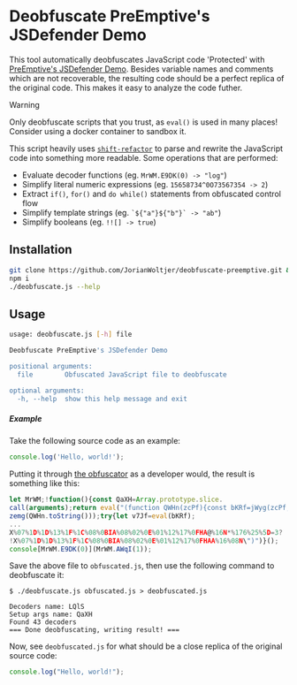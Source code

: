 # Deobfuscate PreEmptive's JSDefender Demo

This tool automatically deobfuscates JavaScript code 'Protected' with [PreEmptive's JSDefender Demo](https://www.preemptive.com/online-javascript-obfuscator/). Besides variable names and comments which are not recoverable, the resulting code should be a perfect replica of the original code. This makes it easy to analyze the code futher.

> [!WARNING]  
> Only deobfuscate scripts that you trust, as `eval()` is used in many places! Consider using a docker container to sandbox it.

This script heavily uses [`shift-refactor`](https://github.com/jsoverson/shift-refactor) to parse and rewrite the JavaScript code into something more readable. Some operations that are performed:

* Evaluate decoder functions (eg. `MrWM.E9DK(0) -> "log"`)
* Simplify literal numeric expressions (eg. `15658734^0O73567354 -> 2`)
* Extract `if()`, `for()` and `do while()` statements from obfuscated control flow
* Simplify template strings (eg. `` `${"a"}${"b"}` -> "ab" ``)
* Simplify booleans (eg. `!![] -> true`)

## Installation

```sh
git clone https://github.com/JorianWoltjer/deobfuscate-preemptive.git && cd deobfuscate-preemptive
npm i
./deobfuscate.js --help
```

## Usage

```sh
usage: deobfuscate.js [-h] file

Deobfuscate PreEmptive's JSDefender Demo

positional arguments:
  file        Obfuscated JavaScript file to deobfuscate

optional arguments:
  -h, --help  show this help message and exit
```

##### Example

Take the following source code as an example:

```js
console.log('Hello, world!');
```

Putting it through [the obfuscator](https://www.preemptive.com/online-javascript-obfuscator/) as a developer would, the result is something like this:

```js
let MrWM;!function(){const QaXH=Array.prototype.slice.
call(arguments);return eval("(function QWHn(zcPf){const bKRf=jWyg(zcPf,
zemg(QWHn.toString()));try{let v7Jf=eval(bKRf);
...
X%07%1D%1D%13%1F%1C%08%0BIA%08%02%0E%01%12%17%0FHA@%16N*%176%25%5D=3?
!X%07%1D%1D%13%1F%1C%08%0BIA%08%02%0E%01%12%17%0FHAA%16%08N\")")}();
console[MrWM.E9DK(0)](MrWM.AWqI(1));
```

Save the above file to `obfuscated.js`, then use the following command to deobfuscate it:

```shell
$ ./deobfuscate.js obfuscated.js > deobfuscated.js

Decoders name: LQlS
Setup args name: QaXH
Found 43 decoders
=== Done deobfuscating, writing result! ===
```

Now, see `deobfuscated.js` for what should be a close replica of the original source code:

```js
console.log("Hello, world!");
```
